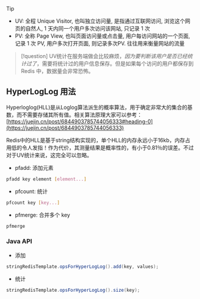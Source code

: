 > [!tip]
> - UV: 全程 Unique Visitor, 也叫独立访问量, 是指通过互联网访问, 浏览这个网页的自然人, 1 天内同一个用户多次访问该网站, 只记录 1 次
> - PV: 全称 Page View, 也叫页面访问量或点击量, 用户每访问网站的一个页面, 记录 1 次 PV, 用户多次打开页面, 则记录多次PV. 往往用来衡量网站的流量

> [!question] 
> UV统计在服务端做会比较麻烦，*因为要判断该用户是否已经统计过了*，需要将统计过的用户信息保存。但是如果每个访问的用户都保存到 Redis 中，数据量会非常恐怖。

## HyperLogLog 用法
Hyperloglog(HLL)是从Loglog算法派生的概率算法，用于确定非常大的集合的基数，而不需要存储其所有值。相关算法原理大家可以参考：[https://juejin.cn/post/6844903785744056333#heading-0](https://juejin.cn/post/6844903785744056333)

Redis中的HLL是基于string结构实现的，单个HLL的内存永远小于16kb，内存占用低的令人发指！作为代价，其测量结果是概率性的，有小于0.81％的误差。不过对于UV统计来说，这完全可以忽略。

 - pfadd: 添加元素
```bash
pfadd key element [element...]
```

- pfcount: 统计
```bash
pfcount key [key...]
```

- pfmerge: 合并多个 key
```bash
pfmerge 
```

### Java API
- 添加
```java
stringRedisTemplate.opsForHyperLogLog().add(key, values);
```

- 统计
```java
stringRedisTemplate.opsForHyperLogLog().size(key);
```

